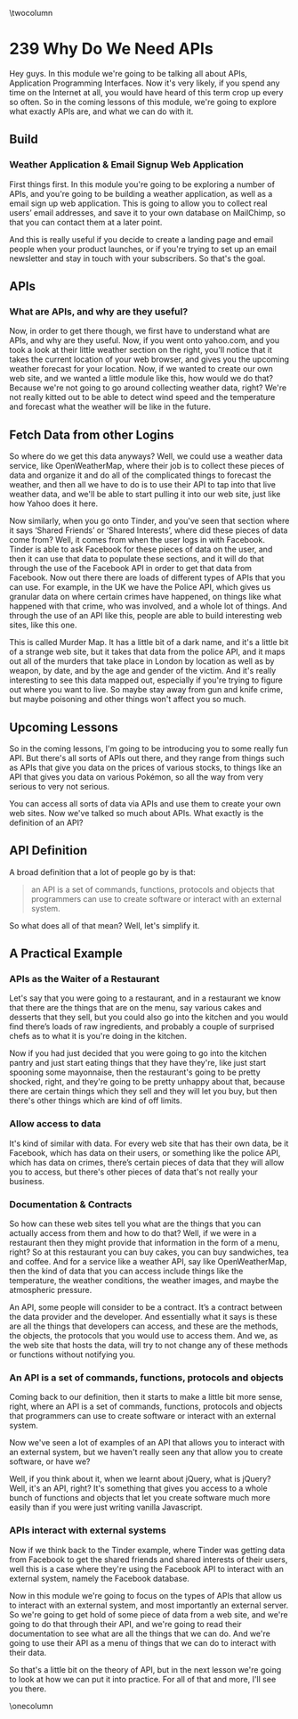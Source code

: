\twocolumn

# 239 Why Do We Need APIs

Hey guys. In this module we're going to be talking all about APIs, Application Programming Interfaces.  Now it's very likely, if you spend any time on the Internet at all, you would have heard of this term crop up every so often.  So in the coming lessons of this module, we're going to explore what exactly APIs are, and what we can do with it.

## Build

### Weather Application & Email Signup Web Application

First things first. In this module you're going to be exploring a number of APIs, and you're going to be building a weather application, as well as a email sign up web application.  This is going to allow you to collect real users’ email addresses, and save it to your own database on MailChimp, so that you can contact them at a later point.

And this is really useful if you decide to create a landing page and email people when your product launches, or if you're trying to set up an email newsletter and stay in touch with your subscribers.  So that's the goal.

## APIs

### What are APIs, and why are they useful?

Now, in order to get there though, we first have to understand what are APIs, and why are they useful.  Now, if you went onto yahoo.com, and you took a look at their little weather section on the right, you'll notice that it takes the current location of your web browser, and gives you the upcoming weather forecast for your location.  Now, if we wanted to create our own web site, and we wanted a little module like this, how would we do that?  Because we're not going to go around collecting weather data, right?  We're not really kitted out to be able to detect wind speed and the temperature and forecast what the weather will be like in the future.

## Fetch Data from other Logins

So where do we get this data anyways?  Well, we could use a weather data service, like OpenWeatherMap, where their job is to collect these pieces of data and organize it and do all of the complicated things to forecast the weather, and then all we have to do is to use their API to tap into that live weather data, and we'll be able to start pulling it into our web site, just like how Yahoo does it here.

Now similarly, when you go onto Tinder, and you've seen that section where it says ‘Shared Friends’ or ‘Shared Interests’, where did these pieces of data come from?  Well, it comes from when the user logs in with Facebook.  Tinder is able to ask Facebook for these pieces of data on the user, and then it can use that data to populate these sections, and it will do that through the use of the Facebook API in order to get that data from Facebook.  Now out there there are loads of different types of APIs that you can use.  For example, in the UK we have the Police API, which gives us granular data on where certain crimes have happened, on things like what happened with that crime, who was involved, and a whole lot of things.  And through the use of an API like this, people are able to build interesting web sites, like this one.

This is called Murder Map.  It has a little bit of a dark name, and it's a little bit of a strange web site, but it takes that data from the police API, and it maps out all of the murders that take place in London by location as well as by weapon, by date, and by the age and gender of the victim.  And it's really interesting to see this data mapped out, especially if you're trying to figure out where you want to live.  So maybe stay away from gun and knife crime, but maybe poisoning and other things won't affect you so much.

## Upcoming Lessons

So in the coming lessons, I'm going to be introducing you to some really fun API.  But there's all sorts of APIs out there, and they range from things such as APIs that give you data on the prices of various stocks, to things like an API that gives you data on various Pokémon, so all the way from very serious to very not serious.

You can access all sorts of data via APIs and use them to create your own web sites.  Now we've talked so much about APIs.  What exactly is the definition of an API?

## API Definition

A broad definition that a lot of people go by is that:

> an API is a set of commands, functions, protocols and objects that programmers can use to create software or interact with an external system.

So what does all of that mean?  Well, let's simplify it.

## A Practical Example

### APIs as the Waiter of a Restaurant

Let's say that you were going to a restaurant, and in a restaurant we know that there are the things that are on the menu, say various cakes and desserts that they sell, but you could also go into the kitchen and you would find there’s loads of raw ingredients, and probably a couple of surprised chefs as to what it is you're doing in the kitchen.

Now if you had just decided that you were going to go into the kitchen pantry and just start eating things that they have they're, like just start spooning some mayonnaise, then the restaurant's going to be pretty shocked, right, and they're going to be pretty unhappy about that, because there are certain things which they sell and they will let you buy, but then there's other things which are kind of off limits.

### Allow access to data

It's kind of similar with data. For every web site that has their own data, be it Facebook, which has data on their users, or something like the police API, which has data on crimes, there’s certain pieces of data that they will allow you to access, but there's other pieces of data that's not really your business.

### Documentation & Contracts

So how can these web sites tell you what are the things that you can actually access from them and how to do that?  Well, if we were in a restaurant then they might provide that information in the form of a menu, right?  So at this restaurant you can buy cakes, you can buy sandwiches, tea and coffee. And for a service like a weather API, say like OpenWeatherMap, then the kind of data that you can access include things like
the temperature, the weather conditions, the weather images, and maybe the atmospheric pressure.

An API, some people will consider to be a contract. It’s a contract between the data provider and the developer.  And essentially what it says is these are all the things that developers can access, and these are the methods, the objects, the protocols that you would use to access them.  And we, as the web site that hosts the data, will try to not change any of these methods or functions without notifying you.

### An API is a set of commands, functions, protocols and objects 

Coming back to our definition, then it starts to make a little bit more sense, right, where an API is a set of commands, functions, protocols and objects that programmers can use to create software or interact with an external system.

Now we've seen a lot of examples of an API that allows you to interact with an external system, but we haven't really seen any that allow you to create software, or have we?

Well, if you think about it, when we learnt about jQuery, what is jQuery? Well, it's an API, right?  It's something that gives you access to a whole bunch of functions and objects that let you create software much more easily than if you were just writing vanilla Javascript.

### APIs interact with external systems

Now if we think back to the Tinder example, where Tinder was getting data from Facebook to get the shared friends and shared interests of their users, well this is a case where they're using the Facebook API to interact with an external system, namely the Facebook database.

Now in this module we're going to focus on the types of APIs that allow us to interact with an external system, and most importantly an external server.  So we're going to get hold of some piece of data from a web site, and we're going to do that through their API, and we're going to read their documentation to see what are all the things that we can do.  And we're going to use their API as a menu of things that we can do to interact with their data.

So that's a little bit on the theory of API, but in the next lesson we're going to look at how we can put it into practice. For all of that and more, I'll see you there.

\onecolumn
